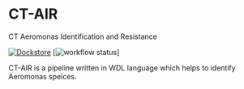 # CT-AIR
CT Aeromonas Identification and Resistance

[![Dockstore](https://img.shields.io/badge/Dockstore-CT--AIR-blue)](https://dockstore.org/workflows/github.com/neranjan007/CT-AIR/CT-AIR:main?tab=info)
[![workflow status](https://img.shields.io/badge/WorkflowStatus-UnderConstruction-red)]


CT-AIR is a pipeline written in WDL language which helps to identify Aeromonas speices.  